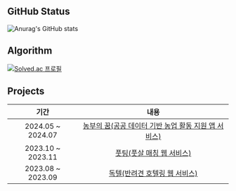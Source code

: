 ## GitHub Status
![Anurag's GitHub stats](https://github-readme-stats.vercel.app/api?username=ekzot1212&show_icons=true&theme=dracula)

## Algorithm
[![Solved.ac 프로필](http://mazassumnida.wtf/api/v2/generate_badge?boj=lch0005)](https://solved.ac/lch0005)

## Projects

| 기간               | 내용                                                          |
|:------------------:|:------------------------------------------------------------:|
| 2024.05 ~ 2024.07 | [농부의 꿈(공공 데이터 기반 농업 활동 지원 앱 서비스)](https://github.com/WDTT-CodingClub/NBDream-Server) |
| 2023.10 ~ 2023.11 | [풋팅(풋살 매칭 웹 서비스)](https://github.com/chldbwls8974/final_project) |
| 2023.08 ~ 2023.09 | [독텔(반려견 호텔링 웹 서비스)](https://github.com/chldbwls8974/kh_semi) |


<!--
**ekzot1212/ekzot1212** is a ✨ _special_ ✨ repository because its `README.md` (this file) appears on your GitHub profile.

Here are some ideas to get you started:

- 🔭 I’m currently working on ...
- 🌱 I’m currently learning ...
- 👯 I’m looking to collaborate on ...
- 🤔 I’m looking for help with ...
- 💬 Ask me about ...
- 📫 How to reach me: ...
- 😄 Pronouns: ...
- ⚡ Fun fact: ...
-->
